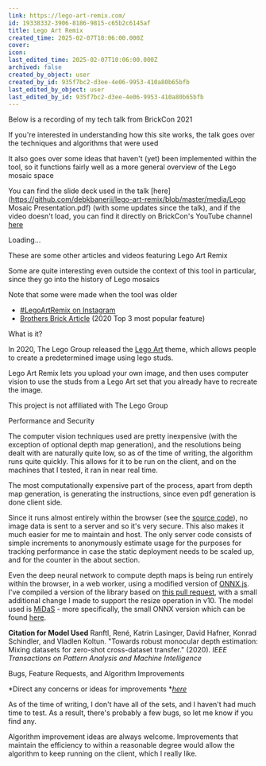 ```yaml
---
link: https://lego-art-remix.com/
id: 19338332-3906-8186-9815-c65b2c6145af
title: Lego Art Remix
created_time: 2025-02-07T10:06:00.000Z
cover: 
icon: 
last_edited_time: 2025-02-07T10:06:00.000Z
archived: false
created_by_object: user
created_by_id: 935f7bc2-d3ee-4e06-9953-410a80b65bfb
last_edited_by_object: user
last_edited_by_id: 935f7bc2-d3ee-4e06-9953-410a80b65bfb
---
```


Below is a recording of my tech talk from BrickCon 2021

If you're interested in understanding how this site works, the talk goes over the techniques and algorithms that were used

It also goes over some ideas that haven't (yet) been implemented within the tool, so it functions fairly well as a more general overview of the Lego mosaic space

You can find the slide deck used in the talk [here](https://github.com/debkbanerji/lego-art-remix/blob/master/media/Lego Mosaic Presentation.pdf) (with some updates since the talk), and if the video doesn't load, you can find it directly on BrickCon's YouTube channel [here](https://www.youtube.com/watch?v=G58ZNurxXgQ)

Loading...

These are some other articles and videos featuring Lego Art Remix

Some are quite interesting even outside the context of this tool in particular, since they go into the history of Lego mosaics

Note that some were made when the tool was older

- [#LegoArtRemix on Instagram](https://www.instagram.com/explore/tags/legoartremix/)
- [Brothers Brick Article](https://www.brothers-brick.com/2020/08/27/create-your-own-mosaic-masterpiece-with-lego-art-remix-review-interview/) (2020 Top 3 most popular feature)

What is it?

In 2020, The Lego Group released the [Lego Art](https://www.lego.com/en-us/campaigns/art) theme, which allows people to create a predetermined image using lego studs.

Lego Art Remix lets you upload your own image, and then uses computer vision to use the studs from a Lego Art set that you already have to recreate the image.

This project is not affiliated with The Lego Group

Performance and Security

The computer vision techniques used are pretty inexpensive (with the exception of optional depth map generation), and the resolutions being dealt with are naturally quite low, so as of the time of writing, the algorithm runs quite quickly. This allows for it to be run on the client, and on the machines that I tested, it ran in near real time.

The most computationally expensive part of the process, apart from depth map generation, is generating the instructions, since even pdf generation is done client side.

Since it runs almost entirely within the browser (see the [source code](https://github.com/debkbanerji/lego-art-remix)), no image data is sent to a server and so it's very secure. This also makes it much easier for me to maintain and host. The only server code consists of simple increments to anonymously estimate usage for the purposes for tracking performance in case the static deployment needs to be scaled up, and for the counter in the about section.

Even the deep neural network to compute depth maps is being run entirely within the browser, in a web worker, using a modified version of [ONNX.js](https://github.com/microsoft/onnxjs). I've compiled a version of the library based on [this pull request](https://github.com/microsoft/onnxjs/pull/228), with a small additional change I made to support the resize operation in v10. The model used is [MiDaS](https://github.com/intel-isl/MiDaS) - more specifically, the small ONNX version which can be found [here](https://github.com/intel-isl/MiDaS/releases/tag/v2_1).

**Citation for Model Used** Ranftl, René, Katrin Lasinger, David Hafner, Konrad Schindler, and Vladlen Koltun. "Towards robust monocular depth estimation: Mixing datasets for zero-shot cross-dataset transfer." (2020). *IEEE Transactions on Pattern Analysis and Machine Intelligence*

Bugs, Feature Requests, and Algorithm Improvements

*Direct any concerns or ideas for improvements **[here](https://github.com/debkbanerji/lego-art-remix/issues)*

As of the time of writing, I don't have all of the sets, and I haven't had much time to test. As a result, there's probably a few bugs, so let me know if you find any.

Algorithm improvement ideas are always welcome. Improvements that maintain the efficiency to within a reasonable degree would allow the algorithm to keep running on the client, which I really like.


